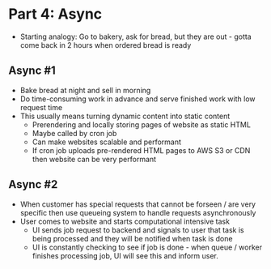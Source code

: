 # Part 4: Async

* Starting analogy: Go to bakery, ask for bread, but they are out - gotta come back in 2 hours when ordered bread is ready

## Async #1

* Bake bread at night and sell in morning
* Do time-consuming work in advance and serve finished work with low request time
* This usually means turning dynamic content into static content
  * Prerendering and locally storing pages of website as static HTML
  * Maybe called by cron job
  * Can make websites scalable and performant
  * If cron job uploads pre-rendered HTML pages to AWS S3 or CDN then website can be very performant

## Async #2

* When customer has special requests that cannot be forseen / are very specific then use queueing system to handle requests asynchronously
* User comes to website and starts computational intensive task
  * UI sends job request to backend and signals to user that task is being processed and they will be notified when task is done
  * UI is constantly checking to see if job is done - when queue / worker finishes processing job, UI will see this and inform user.
